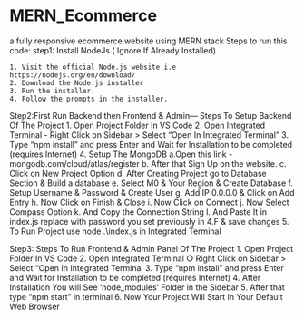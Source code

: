 # MERN_Ecommerce
 a fully responsive ecommerce website using MERN stack
 Steps to run this code:
step1: Install NodeJs ( Ignore If Already Installed)

    1. Visit the official Node.js website i.e
    https://nodejs.org/en/download/
    2. Download the Node.js installer
    3. Run the installer.
    4. Follow the prompts in the installer.



Step2:First Run Backend then Frontend & Admin—
 Steps To Setup Backend Of The Project
    1. Open Project Folder In VS Code
    2. Open Integrated Terminal
    - Right Click on Sidebar > Select “Open In Integrated
    Terminal”
    3. Type “npm install” and press Enter and Wait for
    Installation to be completed (requires Internet)
    4. Setup The MongoDB
        a.Open this link -mongodb.com/cloud/atlas/register
        b. After that Sign Up on the website.
        c. Click on New Project Option
        d. After Creating Project go to Database Section &
        Build a database
        e. Select M0 & Your Region & Create Database
        f. Setup Username & Password & Create User
        g. Add IP 0.0.0.0 & Click on Add Entry
        h. Now Click on Finish & Close
        i. Now Click on Connect
        j. Now Select Compass Option
        k. And Copy the Connection String
        l. And Paste It in index.js replace <password> with
        password you set previously in 4.F & save changes
    5. To Run Project use node .\index.js in Integrated Terminal


Step3: Steps To Run Frontend & Admin Panel Of The Project
    1. Open Project Folder In VS Code
    2. Open Integrated Terminal
    ○ Right Click on Sidebar > Select “Open In Integrated
    Terminal
    3. Type “npm install” and press Enter and Wait for
    Installation to be completed (requires Internet)
    4. After Installation You will See ‘node_modules’ Folder in
    the Sidebar
    5. After that type “npm start” in terminal
    6. Now Your Project Will Start In Your Default Web Browser
